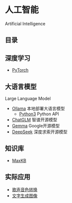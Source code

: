 # 人工智能

Artificial Intelligence

## 目录

## 深度学习

- [PyTorch](./PyTorch/README.md)

## 大语言模型

Large Language Model

- [Ollama](./LLM/ollama.md) 本地部署大语言模型
  - [Python3](../Python3/ollama.md) Python API
- [ChatGLM](./LLM/ChatGLM.md) 智谱开源模型
- [Gemma](./LLM/Gemma.md) Google开源模型
- [DeepSeek](./LLM/DeepSeek.md) 深度求索开源模型

## 知识库

- [MaxKB](https://github.com/1Panel-dev/MaxKB)

## 实际应用

- [歌声音色转换](./SVC/so-vits-svc.md)
- [文字生成图像](https://github.com/CompVis/stable-diffusion)
